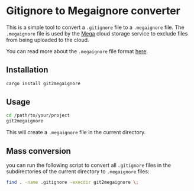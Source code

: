 # Gitignore to Megaignore converter

This is a simple tool to convert a `.gitignore` file to a `.megaignore` file. The `.megaignore` file is used by the [Mega](https://mega.nz) cloud storage service to exclude files from being uploaded to the cloud.

You can read more about the `.megaignore` file format [here](https://help.mega.io/installs-apps/desktop/megaignore).

## Installation

```sh
cargo install git2megaignore
```

## Usage

```sh
cd /path/to/your/project
git2megaignore
```

This will create a `.megaignore` file in the current directory.

## Mass conversion

you can run the following script to convert all `.gitignore` files in the subdirectories of the current directory to `.megaignore` files:

```sh
find . -name .gitignore -execdir git2megaignore \;
```
